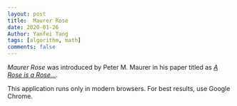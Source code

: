 ```yaml
---
layout: post
title:  Maurer Rose
date: 2020-01-26
Author: Yanfei Tang
tags: [algorithm, math]
comments: false
---
```


*Maurer Rose* was introduced by Peter M. Maurer in his paper titled as [*A Rose is a Rose...*](https://www.jstor.org/stable/2322215?origin=crossref&seq=1). 

<!-- more -->

<canvas id="theCanvas" width="600" height="240">This application runs only in modern
browsers. For best results, use Google Chrome.</canvas>
